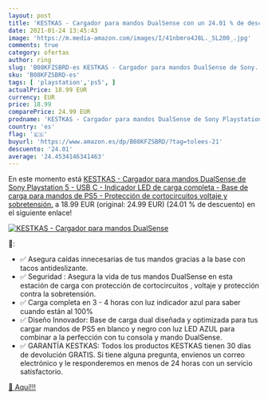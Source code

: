 ```yaml
---
layout: post
title: 'KESTKAS - Cargador para mandos DualSense con un 24.01 % de descuento'
date: 2021-01-24 13:45:43
image: 'https://m.media-amazon.com/images/I/41nbmro4J8L._SL200_.jpg'
comments: true
category: ofertas
author: ring
slug: 'B08KFZSBRD-es KESTKAS - Cargador para mandos DualSense de Sony...'
sku: 'B08KFZSBRD-es'
tags: [ 'playstation','ps5', ]
actualPrice: 18.99 EUR
currency: EUR
price: 18.99
comparePrice: 24.99 EUR
prodname: 'KESTKAS - Cargador para mandos DualSense de Sony Playstation 5 - USB C - Indicador LED de carga completa - Base de carga para mandos de PS5 - Protección de cortocircuitos   voltaje y sobretensión.'
country: 'es'
flag: '🇪🇸'
buyurl: 'https://www.amazon.es/dp/B08KFZSBRD/?tag=tolees-21'
descuento: '24.01'
average: '24.4534146341463'
---
```


En este momento está [KESTKAS - Cargador para mandos DualSense de Sony Playstation 5 - USB C - Indicador LED de carga completa - Base de carga para mandos de PS5 - Protección de cortocircuitos   voltaje y sobretensión.](https://www.amazon.es/dp/B08KFZSBRD/?tag=tolees-21) a 18.99 EUR (original: 24.99 EUR) (24.01 %  de descuento) en el siguiente enlace!

[![KESTKAS - Cargador para mandos DualSense](https://m.media-amazon.com/images/I/41nbmro4J8L._SL200_.jpg)](https://www.amazon.es/dp/B08KFZSBRD/?tag=tolees-21)

🔎:

- ✅ Asegura caídas innecesarias de tus mandos gracias a la base con tacos antideslizante.
- ✅ Seguridad : Asegura la vida de tus mandos DualSense en esta estación de carga con protección de cortocircuitos , voltaje y protección contra la sobretensión.
- ✅ Carga completa en 3 - 4 horas con luz indicador azul para saber cuando están al 100%
- ✅ Diseño Innovador: Base de carga dual diseñada y optimizada para tus cargar mandos de PS5 en blanco y negro con luz LED AZUL para combinar a la perfección con tu consola y mando DualSense.
- ✅ GARANTÍA KESTKAS: Todos los productos KESTKAS tienen 30 días de devolución GRATIS. Si tiene alguna pregunta, envíenos un correo electrónico y le responderemos en menos de 24 horas con un servicio satisfactorio.

[🛒 Aquí!!!](https://www.amazon.es/dp/B08KFZSBRD/?tag=tolees-21)
